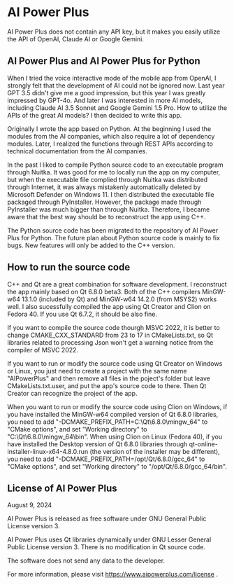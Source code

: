 # AI Power Plus

AI Power Plus does not contain any API key, but it makes you easily utilize the API of OpenAI, Claude AI or Google Gemini.

## AI Power Plus and AI Power Plus for Python

When I tried the voice interactive mode of the mobile app from OpenAI, I strongly felt that the development of AI could not be ignored now. Last year GPT 3.5 didn't give me a good impression, but this year I was greatly impressed by GPT-4o. And later I was interested in more AI models, including Claude AI 3.5 Sonnet and Google Gemini 1.5 Pro. How to utilize the APIs of the great AI models? I then decided to write this app.

Originally I wrote the app based on Python. At the beginning I used the modules from the AI companies, which also require a lot of dependency modules. Later, I realized the functions through REST APIs according to technical documentation from the AI companies.

In the past I liked to compile Python source code to an executable program through Nuitka. It was good for me to locally run the app on my computer, but when the executable file complied through Nuitka was distributed through Internet, it was always mistakenly automatically deleted by Microsoft Defender on Windows 11. I then distributed the executable file packaged through PyInstaller. However, the package made through PyInstaller was much bigger than through Nuitka. Therefore, I became aware that the best way should be to reconstruct the app using C++.

The Python source code has been migrated to the repository of AI Power Plus for Python. The future plan about Python source code is mainly to fix bugs. New features will only be added to the C++ version.

## How to run the source code

C++ and Qt are a great combination for software development. I reconstruct the app mainly based on Qt 6.8.0 beta3. Both of the C++ compilers MinGW-w64 13.1.0 (included by Qt) and MinGW-w64 14.2.0 (from MSYS2) works well. I also sucessfully compiled the app using Qt Creator and Clion on Fedora 40. If you use Qt 6.7.2, it should be also fine.

If you want to compile the source code thourgh MSVC 2022, it is better to change CMAKE_CXX_STANDARD from 23 to 17 in CMakeLists.txt, so Qt libraries related to processing Json won't get a warning notice from the compiler of MSVC 2022.

If you want to run or modify the source code using Qt Creator on Windows or Linux, you just need to create a project with the same name "AIPowerPlus" and then remove all files in the poject's folder but leave CMakeLists.txt.user, and put the app's source code to there. Then Qt Creator can recognize the project of the app.

When you want to run or modify the source code using Clion on Windows, if you have installed the MinGW-w64 compiled version of Qt 6.8.0 libraries, you need to add "-DCMAKE_PREFIX_PATH=C:\Qt\6.8.0\mingw_64" to "CMake options", and set "Working directory" to "C:\Qt\6.8.0\mingw_64\bin". When using Clion on Linux (Fedora 40), if you have installed the Desktop version of Qt 6.8.0 libraries through qt-online-installer-linux-x64-4.8.0.run (the version of the installer may be different), you need to add "-DCMAKE_PREFIX_PATH=/opt/Qt/6.8.0/gcc_64" to "CMake options", and set "Working directory" to "/opt/Qt/6.8.0/gcc_64/bin".

## License of AI Power Plus

August 9, 2024

AI Power Plus is released as free software under GNU General Public License version 3.

AI Power Plus uses Qt libraries dynamically under GNU Lesser General Public License version 3. There is no modification in Qt source code.

The software does not send any data to the developer.

For more information, please visit https://www.aipowerplus.com/license .
